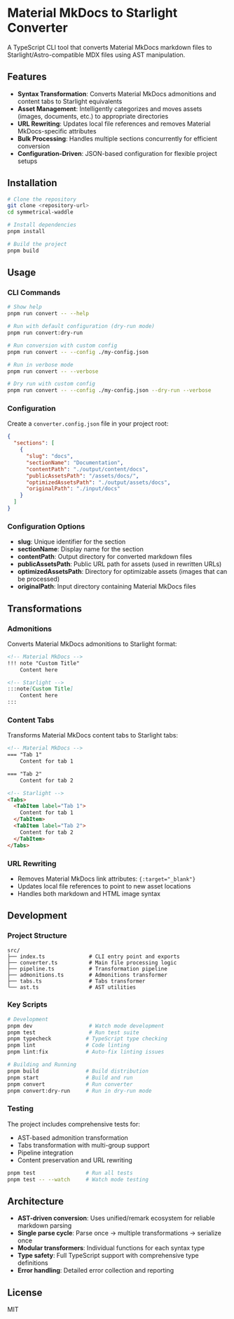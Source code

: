 # Material MkDocs to Starlight Converter

A TypeScript CLI tool that converts Material MkDocs markdown files to Starlight/Astro-compatible MDX files using AST manipulation.

## Features

- **Syntax Transformation**: Converts Material MkDocs admonitions and content tabs to Starlight equivalents
- **Asset Management**: Intelligently categorizes and moves assets (images, documents, etc.) to appropriate directories
- **URL Rewriting**: Updates local file references and removes Material MkDocs-specific attributes
- **Bulk Processing**: Handles multiple sections concurrently for efficient conversion
- **Configuration-Driven**: JSON-based configuration for flexible project setups

## Installation

```bash
# Clone the repository
git clone <repository-url>
cd symmetrical-waddle

# Install dependencies
pnpm install

# Build the project
pnpm build
```

## Usage

### CLI Commands

```bash
# Show help
pnpm run convert -- --help

# Run with default configuration (dry-run mode)
pnpm run convert:dry-run

# Run conversion with custom config
pnpm run convert -- --config ./my-config.json

# Run in verbose mode
pnpm run convert -- --verbose

# Dry run with custom config
pnpm run convert -- --config ./my-config.json --dry-run --verbose
```

### Configuration

Create a `converter.config.json` file in your project root:

```json
{
  "sections": [
    {
      "slug": "docs",
      "sectionName": "Documentation",
      "contentPath": "./output/content/docs",
      "publicAssetsPath": "/assets/docs/",
      "optimizedAssetsPath": "./output/assets/docs",
      "originalPath": "./input/docs"
    }
  ]
}
```

### Configuration Options

- **slug**: Unique identifier for the section
- **sectionName**: Display name for the section
- **contentPath**: Output directory for converted markdown files
- **publicAssetsPath**: Public URL path for assets (used in rewritten URLs)
- **optimizedAssetsPath**: Directory for optimizable assets (images that can be processed)
- **originalPath**: Input directory containing Material MkDocs files

## Transformations

### Admonitions

Converts Material MkDocs admonitions to Starlight format:

```markdown
<!-- Material MkDocs -->
!!! note "Custom Title"
    Content here

<!-- Starlight -->
:::note[Custom Title]
    Content here
:::
```

### Content Tabs

Transforms Material MkDocs content tabs to Starlight tabs:

```markdown
<!-- Material MkDocs -->
=== "Tab 1"
    Content for tab 1

=== "Tab 2"
    Content for tab 2

<!-- Starlight -->
<Tabs>
  <TabItem label="Tab 1">
    Content for tab 1
  </TabItem>
  <TabItem label="Tab 2">
    Content for tab 2
  </TabItem>
</Tabs>
```

### URL Rewriting

- Removes Material MkDocs link attributes: `{:target="_blank"}`
- Updates local file references to point to new asset locations
- Handles both markdown and HTML image syntax

## Development

### Project Structure

```
src/
├── index.ts              # CLI entry point and exports
├── converter.ts          # Main file processing logic
├── pipeline.ts           # Transformation pipeline
├── admonitions.ts        # Admonitions transformer
├── tabs.ts               # Tabs transformer
└── ast.ts                # AST utilities
```

### Key Scripts

```bash
# Development
pnpm dev                  # Watch mode development
pnpm test                 # Run test suite
pnpm typecheck           # TypeScript type checking
pnpm lint                # Code linting
pnpm lint:fix            # Auto-fix linting issues

# Building and Running
pnpm build               # Build distribution
pnpm start               # Build and run
pnpm convert             # Run converter
pnpm convert:dry-run     # Run in dry-run mode
```

### Testing

The project includes comprehensive tests for:
- AST-based admonition transformation
- Tabs transformation with multi-group support
- Pipeline integration
- Content preservation and URL rewriting

```bash
pnpm test                # Run all tests
pnpm test -- --watch     # Watch mode testing
```

## Architecture

- **AST-driven conversion**: Uses unified/remark ecosystem for reliable markdown parsing
- **Single parse cycle**: Parse once → multiple transformations → serialize once
- **Modular transformers**: Individual functions for each syntax type
- **Type safety**: Full TypeScript support with comprehensive type definitions
- **Error handling**: Detailed error collection and reporting

## License

MIT